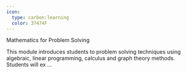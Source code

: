 ```yaml
---
icon:
  type: carbon:learning
  color: 37474F
---
```

Mathematics for Problem Solving

This module introduces students to problem solving techniques using algebraic, linear programming, calculus and graph theory methods. Students will ex ... 
